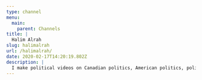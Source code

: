 ```yaml
---
type: channel
menu:
  main:
    parent: Channels
title: |
  Halim Alrah
slug: halimalrah
url: /halimalrah/
date: 2020-02-17T14:20:19.802Z
description: |
  I make political videos on Canadian politics, American politics, political ideology explainers, and political philosophy.
---
```

